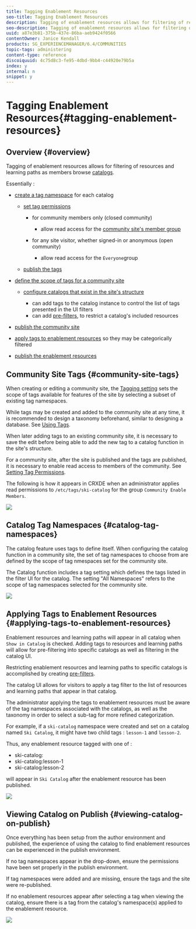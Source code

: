 ```yaml
---
title: Tagging Enablement Resources
seo-title: Tagging Enablement Resources
description: Tagging of enablement resources allows for filtering of resources and learning paths as members browse catalogs
seo-description: Tagging of enablement resources allows for filtering of resources and learning paths as members browse catalogs
uuid: a87e3b81-375b-437e-86ba-aeb9424f0566
contentOwner: Janice Kendall
products: SG_EXPERIENCEMANAGER/6.4/COMMUNITIES
topic-tags: administering
content-type: reference
discoiquuid: 4c75d8c3-fe95-4dbd-9bb4-c44920e79b5a
index: y
internal: n
snippet: y
---
```


# Tagging Enablement Resources{#tagging-enablement-resources}

## Overview {#overview}

Tagging of enablement resources allows for filtering of resources and learning paths as members browse [catalogs](../../communities/using/functions.md#catalogfunction).

Essentially :

* [create a tag namespace](../../sites/administering/using/tags.md#creatinganamespace) for each catalog

    * [set tag permissions](../../sites/administering/using/tags.md#settingtagpermissions)

        * for community members only (closed community)

            * allow read access for the [community site's member group](../../communities/using/users.md#publishgrouproles)

        * for any site visitor, whether signed-in or anonymous (open community)

            * allow read access for the `Everyone`group

    * [publish the tags](../../sites/administering/using/tags.md#publishingtags)

* [define the scope of tags for a community site](../../communities/using/sites-console.md#tagging)

    * [configure catalogs that exist in the site's structure](../../communities/using/functions.md#catalogfunction)

        * can add tags to the catalog instance to control the list of tags presented in the UI filters
        * can add [pre-filters](../../communities/using/catalog-developer-essentials.md#prefilters), to restrict a catalog's included resources

* [publish the community site](../../communities/using/sites-console.md#publishingthesite)
* [apply tags to enablement resources](../../communities/using/resources.md#createaresource) so they may be categorically filtered
* [publish the enablement resources](../../communities/using/resources.md#publish)

## Community Site Tags {#community-site-tags}

When creating or editing a community site, the [Tagging setting](../../communities/using/sites-console.md#tagging) sets the scope of tags available for features of the site by selecting a subset of existing tag namespaces.

While tags may be created and added to the community site at any time, it is recommended to design a taxonomy beforehand, similar to designing a database. See [Using Tags](../../sites/authoring/using/tags.md).

When later adding tags to an existing community site, it is necessary to save the edit before being able to add the new tag to a catalog function in the site's structure.

For a community site, after the site is published and the tags are published, it is necessary to enable read access to members of the community. See [Setting Tag Permissions](../../sites/administering/using/tags.md#settingtagpermissions).

The following is how it appears in CRXDE when an administrator applies read permissions to `/etc/tags/ski-catalog` for the group `Community Enable Members`.

![](assets/chlimage_1-420.png)

## Catalog Tag Namespaces {#catalog-tag-namespaces}

The catalog feature uses tags to define itself. When configuring the catalog function in a community site, the set of tag namespaces to choose from are defined by the scope of tag nmespaces set for the community site.

The Catalog function includes a tag setting which defines the tags listed in the filter UI for the catalog. The setting "All Namespaces" refers to the scope of tag namespaces selected for the community site.

![](assets/chlimage_1-421.png)

## Applying Tags to Enablement Resources {#applying-tags-to-enablement-resources}

Enablement resources and learning paths will appear in all catalog when `Show in Catalog` is checked. Adding tags to resources and learning paths will allow for pre-filtering into specific catalogs as well as filtering in the catalog UI.

Restricting enablement resources and learning paths to specific catalogs is accomplished by creating [pre-filters](../../communities/using/catalog-developer-essentials.md#prefilters).

The catalog UI allows for visitors to apply a tag filter to the list of resources and learning paths that appear in that catalog.

The administrator applying the tags to enablement resources must be aware of the tag namespaces associated with the catalogs, as well as the taxonomy in order to select a sub-tag for more refined categorization.

For example, if a `ski-catalog` namespace were created and set on a catalog named `Ski Catalog`, it might have two child tags : `lesson-1` and `lesson-2`.

Thus, any enablement resource tagged with one of :

* ski-catalog:
* ski-catalog:lesson-1
* ski-catalog:lesson-2

will appear in `Ski Catalog` after the enablement resource has been published.

![](assets/chlimage_1-422.png)

## Viewing Catalog on Publish {#viewing-catalog-on-publish}

Once everything has been setup from the author environment and published, the experience of using the catalog to find enablement resources can be experienced in the publish environment.

If no tag namespaces appear in the drop-down, ensure the permissions have been set properly in the publish environment.

If tag namespaces were added and are missing, ensure the tags and the site were re-published.

If no enablement resources appear after selecting a tag when viewing the catalog, ensure there is a tag from the catalog's namespace(s) applied to the enablement resource.

![](assets/chlimage_1-423.png)

